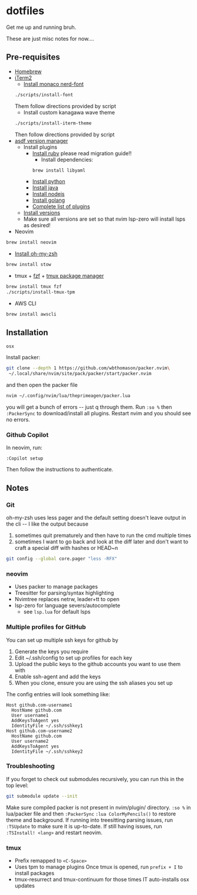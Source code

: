 # dotfiles
Get me up and running bruh.

These are just misc notes for now....

## Pre-requisites

* [Homebrew](https://docs.brew.sh/Installation)
* [iTerm2](https://iterm2.com/downloads.html)
    * [Install monaco nerd-font](https://github.com/Karmenzind/monaco-nerd-fonts)
    ```zsh
    ./scripts/install-font
    ```
    Them follow directions provided by script
    * Install custom kanagawa wave theme
    ```zsh
    ./scripts/install-iterm-theme
    ```
    Then follow directions provided by script
* [asdf version manager](https://asdf-vm.com/guide/getting-started.html)
    * Install plugins
        * [Install ruby](https://github.com/asdf-vm/asdf-ruby) please read migration guide!!
            * Install dependencies:
            ```zsh
            brew install libyaml
            ```
        * [Install python](https://github.com/asdf-community/asdf-python)
        * [Install java](https://github.com/halcyon/asdf-java)
        * [Install nodejs](https://github.com/asdf-vm/asdf-nodejs)
        * [Install golang](https://github.com/asdf-community/asdf-golang)
        * [Complete list of plugins](https://github.com/asdf-vm/asdf-plugins?tab=readme-ov-file)
    * [Install versions](https://asdf-vm.com/manage/versions.html)
    * Make sure all versions are set so that nvim lsp-zero will install lsps as desired!
* Neovim
```zsh
brew install neovim
```
* [Install oh-my-zsh](https://ohmyz.sh/#install)
```zsh
brew install stow
```
* tmux + [fzf](https://github.com/junegunn/fzf) + [tmux package manager](https://github.com/tmux-plugins/tpm)
```zsh
brew install tmux fzf
./scripts/install-tmux-tpm
```
* AWS CLI
```zsh
brew install awscli
```

## Installation

```zsh
osx
```

Install packer:
```zsh
git clone --depth 1 https://github.com/wbthomason/packer.nvim\
 ~/.local/share/nvim/site/pack/packer/start/packer.nvim
```
and then open the packer file
```zsh
nvim ~/.config/nvim/lua/theprimeagen/packer.lua
```
you will get a bunch of errors -- just q through them.
Run `:so %` then `:PackerSync` to download/install all plugins.
Restart nvim and you should see no errors.

### Github Copilot
In neovim, run:
```
:Copilot setup
```
Then follow the instructions to authenticate.

## Notes

### Git

oh-my-zsh uses less pager and the default setting doesn't leave output in the cli -- I like the output because
1. sometimes quit prematurely and then have to run the cmd multiple times
2. sometimes I want to go back and look at the diff later and don't want to craft a special diff with hashes or HEAD~n

```zsh
git config --global core.pager "less -RFX"
```

### neovim

- Uses packer to manage packages
- Treesitter for parsing/syntax highlighting
- Nvimtree replaces netrw, leader+tt to open
- lsp-zero for language severs/autocomplete
    - see `lsp.lua` for default lsps

### Multiple profiles for GitHub

You can set up multiple ssh keys for github by
1. Generate the keys you require
2. Edit ~/.ssh/config to set up profiles for each key
3. Upload the public keys to the github accounts you want to use them with
4. Enable ssh-agent and add the keys
5. When you clone, ensure you are using the ssh aliases you set up

The config entries will look something like:
```
Host github.com-username1
  HostName github.com
  User username1
  AddKeysToAgent yes
  IdentityFile ~/.ssh/sshkey1
Host github.com-username2
  HostName github.com
  User username2
  AddKeysToAgent yes
  IdentityFile ~/.ssh/sshkey2
```

### Troubleshooting

If you forget to check out submodules recursively, you can run this in the top level:
```zsh
git submodule update --init
```
Make sure compiled packer is not present in nvim/plugin/ directory.
`:so %` in lua/packer file and then `:PackerSync`
`:lua ColorMyPencils()` to restore theme and background.
If running into treesitting parsing issues, run `:TSUpdate` to make sure it is up-to-date.
If still having issues, run `:TSInstall! <lang>` and restart neovim.

### tmux

- Prefix remapped to `<C-Space>`
- Uses tpm to manage plugins
Once tmux is opened, run `prefix + I` to install packages
- tmux-resurrect and tmux-continuum for those times IT auto-installs osx updates
